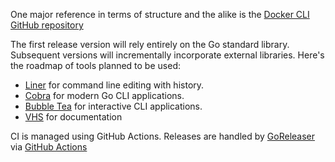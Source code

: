 One major reference in terms of structure and the alike is the [Docker CLI GitHub repository](https://github.com/docker/cli)

The first release version will rely entirely on the Go standard library. Subsequent versions will incrementally incorporate external libraries.
Here's the roadmap of tools planned to be used:
- [Liner](https://github.com/peterh/liner) for command line editing with history.
- [Cobra](https://github.com/spf13/cobra) for modern Go CLI applications.
- [Bubble Tea](https://github.com/charmbracelet/bubbletea) for interactive CLI applications.
- [VHS](https://github.com/charmbracelet/vhs) for documentation


CI is managed using GitHub Actions. Releases are handled by [GoReleaser](https://github.com/goreleaser/goreleaser) via [GitHub Actions](https://goreleaser.com/ci/actions/)
